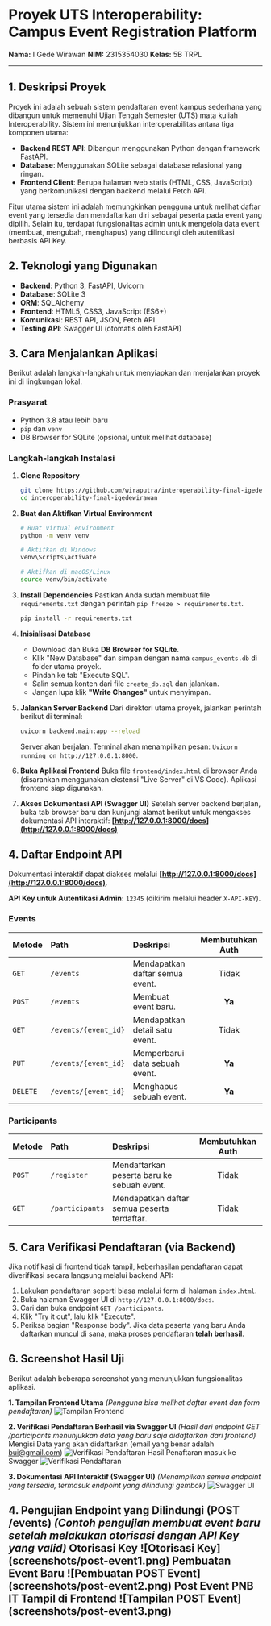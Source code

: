# Proyek UTS Interoperability: Campus Event Registration Platform

**Nama:** I Gede Wirawan
**NIM:** 2315354030
**Kelas:** 5B TRPL

---

## 1. Deskripsi Proyek

Proyek ini adalah sebuah sistem pendaftaran event kampus sederhana yang dibangun untuk memenuhi Ujian Tengah Semester (UTS) mata kuliah Interoperability. Sistem ini menunjukkan interoperabilitas antara tiga komponen utama:
- **Backend REST API**: Dibangun menggunakan Python dengan framework FastAPI.
- **Database**: Menggunakan SQLite sebagai database relasional yang ringan.
- **Frontend Client**: Berupa halaman web statis (HTML, CSS, JavaScript) yang berkomunikasi dengan backend melalui Fetch API.

Fitur utama sistem ini adalah memungkinkan pengguna untuk melihat daftar event yang tersedia dan mendaftarkan diri sebagai peserta pada event yang dipilih. Selain itu, terdapat fungsionalitas admin untuk mengelola data event (membuat, mengubah, menghapus) yang dilindungi oleh autentikasi berbasis API Key.

## 2. Teknologi yang Digunakan

- **Backend**: Python 3, FastAPI, Uvicorn
- **Database**: SQLite 3
- **ORM**: SQLAlchemy
- **Frontend**: HTML5, CSS3, JavaScript (ES6+)
- **Komunikasi**: REST API, JSON, Fetch API
- **Testing API**: Swagger UI (otomatis oleh FastAPI)

## 3. Cara Menjalankan Aplikasi

Berikut adalah langkah-langkah untuk menyiapkan dan menjalankan proyek ini di lingkungan lokal.

### Prasyarat
- Python 3.8 atau lebih baru
- `pip` dan `venv`
- DB Browser for SQLite (opsional, untuk melihat database)

### Langkah-langkah Instalasi

1.  **Clone Repository**
    ```bash
    git clone https://github.com/wiraputra/interoperability-final-igedewirawan.git
    cd interoperability-final-igedewirawan
    ```

2.  **Buat dan Aktifkan Virtual Environment**
    ```bash
    # Buat virtual environment
    python -m venv venv

    # Aktifkan di Windows
    venv\Scripts\activate

    # Aktifkan di macOS/Linux
    source venv/bin/activate
    ```

3.  **Install Dependencies**
    Pastikan Anda sudah membuat file `requirements.txt` dengan perintah `pip freeze > requirements.txt`.
    ```bash
    pip install -r requirements.txt
    ```

4.  **Inisialisasi Database**
    - Download dan Buka **DB Browser for SQLite**.
    - Klik "New Database" dan simpan dengan nama `campus_events.db` di folder utama proyek.
    - Pindah ke tab "Execute SQL".
    - Salin semua konten dari file `create_db.sql` dan jalankan.
    - Jangan lupa klik **"Write Changes"** untuk menyimpan.

5.  **Jalankan Server Backend**
    Dari direktori utama proyek, jalankan perintah berikut di terminal:
    ```bash
    uvicorn backend.main:app --reload
    ```
    Server akan berjalan. Terminal akan menampilkan pesan: `Uvicorn running on http://127.0.0.1:8000`.

6.  **Buka Aplikasi Frontend**
    Buka file `frontend/index.html` di browser Anda (disarankan menggunakan ekstensi "Live Server" di VS Code). Aplikasi frontend siap digunakan.

7.  **Akses Dokumentasi API (Swagger UI)**
    Setelah server backend berjalan, buka tab browser baru dan kunjungi alamat berikut untuk mengakses dokumentasi API interaktif:
    **[http://127.0.0.1:8000/docs](http://127.0.0.1:8000/docs)**

## 4. Daftar Endpoint API

Dokumentasi interaktif dapat diakses melalui **[http://127.0.0.1:8000/docs](http://127.0.0.1:8000/docs)**.

**API Key untuk Autentikasi Admin:** `12345` (dikirim melalui header `X-API-KEY`).

### Events
| Metode | Path | Deskripsi | Membutuhkan Auth |
|:--- |:--- |:--- |:---:|
| `GET` | `/events` | Mendapatkan daftar semua event. | Tidak |
| `POST` | `/events` | Membuat event baru. | **Ya** |
| `GET` | `/events/{event_id}` | Mendapatkan detail satu event. | Tidak |
| `PUT` | `/events/{event_id}` | Memperbarui data sebuah event. | **Ya** |
| `DELETE` | `/events/{event_id}` | Menghapus sebuah event. | **Ya** |

### Participants
| Metode | Path | Deskripsi | Membutuhkan Auth |
|:--- |:--- |:--- |:---:|
| `POST` | `/register` | Mendaftarkan peserta baru ke sebuah event. | Tidak |
| `GET` | `/participants` | Mendapatkan daftar semua peserta terdaftar. | Tidak |

## 5. Cara Verifikasi Pendaftaran (via Backend)

Jika notifikasi di frontend tidak tampil, keberhasilan pendaftaran dapat diverifikasi secara langsung melalui backend API:

1.  Lakukan pendaftaran seperti biasa melalui form di halaman `index.html`.
2.  Buka halaman Swagger UI di `http://127.0.0.1:8000/docs`.
3.  Cari dan buka endpoint `GET /participants`.
4.  Klik "Try it out", lalu klik "Execute".
5.  Periksa bagian "Response body". Jika data peserta yang baru Anda daftarkan muncul di sana, maka proses pendaftaran **telah berhasil**.

## 6. Screenshot Hasil Uji

Berikut adalah beberapa screenshot yang menunjukkan fungsionalitas aplikasi.

**1. Tampilan Frontend Utama**
*(Pengguna bisa melihat daftar event dan form pendaftaran)*
![Tampilan Frontend](screenshots/frontend.png)

**2. Verifikasi Pendaftaran Berhasil via Swagger UI**
*(Hasil dari endpoint GET /participants menunjukkan data yang baru saja didaftarkan dari frontend)*
Mengisi Data yang akan didaftarkan (email yang benar adalah bui@gmail.com)
![Verifikasi Pendaftaran](screenshots/verifikasi-pendaftaran1.png)
Hasil Penaftaran masuk ke Swagger
![Verifikasi Pendaftaran](screenshots/verifikasi-pendaftaran2.png)

**3. Dokumentasi API Interaktif (Swagger UI)**
*(Menampilkan semua endpoint yang tersedia, termasuk endpoint yang dilindungi gembok)*
![Swagger UI](screenshots/swagger.png)

**4. Pengujian Endpoint yang Dilindungi (POST /events)**
*(Contoh pengujian membuat event baru setelah melakukan otorisasi dengan API Key yang valid)*
Otorisasi Key 
![Otorisasi Key] (screenshots/post-event1.png)
Pembuatan Event Baru
![Pembuatan POST Event] (screenshots/post-event2.png)
Post Event PNB IT Tampil di Frontend 
![Tampilan POST Event] (screenshots/post-event3.png)
---
